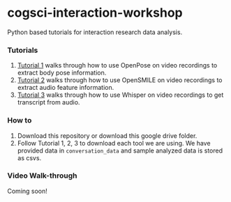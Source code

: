 # cogsci-interaction-workshop
Python based tutorials for interaction research data analysis.


### Tutorials

1. [Tutorial 1](https://drive.google.com/file/d/11gSLOujqwAhY9jE3URm5C34NdEiOvFUL/view?usp=sharing) walks through how to use OpenPose on video recordings to extract body pose information.
2. [Tutorial 2](https://drive.google.com/file/d/1PXNbUenfNRRzxGr65sObsIIdXNHUDPpy/view?usp=sharing) walks through how to use OpenSMILE on video recordings to extract audio feature information.
3. [Tutorial 3](https://drive.google.com/file/d/1zsZPpRS5cTosTDgdJ1pzHO7KtscpSQ49/view?usp=sharing) walks through how to use Whisper on video recordings to get transcript from audio.


### How to

1. Download this repository or download this google drive folder.
2. Follow Tutorial 1, 2, 3 to download each tool we are using. We have provided data in `conversation_data` and sample analyzed data is stored as csvs.

### Video Walk-through

Coming soon!


